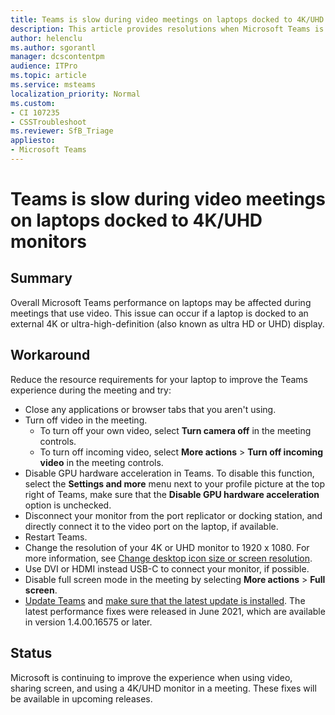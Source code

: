 ```yaml
---
title: Teams is slow during video meetings on laptops docked to 4K/UHD monitors
description: This article provides resolutions when Microsoft Teams is slow during video meetings on laptops docked to 4K/UHD monitors.
author: helenclu
ms.author: sgorantl
manager: dcscontentpm
audience: ITPro 
ms.topic: article 
ms.service: msteams
localization_priority: Normal
ms.custom: 
- CI 107235
- CSSTroubleshoot
ms.reviewer: SfB_Triage
appliesto:
- Microsoft Teams
---
```


# Teams is slow during video meetings on laptops docked to 4K/UHD monitors

## Summary

Overall Microsoft Teams performance on laptops may be affected during meetings that use video. This issue can occur if a laptop is docked to an external 4K or ultra-high-definition (also known as ultra HD or UHD) display.

## Workaround

Reduce the resource requirements for your laptop to improve the Teams experience during the meeting and try:

- Close any applications or browser tabs that you aren't using.
- Turn off video in the meeting.
  - To turn off your own video, select **Turn camera off** in the meeting controls.
  - To turn off incoming video, select **More actions** > **Turn off incoming video** in the meeting controls.
- Disable GPU hardware acceleration in Teams. To disable this function, select the **Settings and more** menu next to your profile picture at the top right of Teams, make sure that the **Disable GPU hardware acceleration** option is unchecked.
- Disconnect your monitor from the port replicator or docking station, and directly connect it to the video port on the laptop, if available.
- Restart Teams.
- Change the resolution of your 4K or UHD monitor to 1920 x 1080. For more information, see [Change desktop icon size or screen resolution](https://support.microsoft.com/help/4026956).
- Use DVI or HDMI instead USB-C to connect your monitor, if possible.
- Disable full screen mode in the meeting by selecting **More actions** > **Full screen**.
- [Update Teams](https://support.microsoft.com/office/535a8e4b-45f0-4f6c-8b3d-91bca7a51db1) and [make sure that the latest update is installed](/microsoftteams/troubleshoot-installation#check-whether-teams-is-updated-successfully). The latest performance fixes were released in June 2021, which are available in version 1.4.00.16575 or later.

## Status

Microsoft is continuing to improve the experience when using video, sharing screen, and using a 4K/UHD monitor in a meeting. These fixes will be available in upcoming releases.
